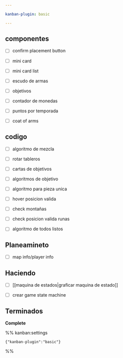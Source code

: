 ```yaml
---

kanban-plugin: basic

---
```


## componentes

- [ ] confirm placement button
- [ ] mini card
- [ ] mini card list
- [ ] escudo de armas
- [ ] objetivos
- [ ] contador de monedas
- [ ] puntos por temporada
- [ ] coat of arms


## codigo

- [ ] algoritmo de mezcla
- [ ] rotar tableros
- [ ] cartas de objetivos
- [ ] algoritmos de objetivo
- [ ] algoritmo para pieza unica
- [ ] hover posicion valida
- [ ] check montañas
- [ ] check posicion valida runas
- [ ] algoritmo de todos listos


## Planeamineto

- [ ] map info/player info


## Haciendo

- [ ] [[maquina de estados|graficar maquina de estado]]
- [ ] crear game state machine


## Terminados

**Complete**




%% kanban:settings
```
{"kanban-plugin":"basic"}
```
%%